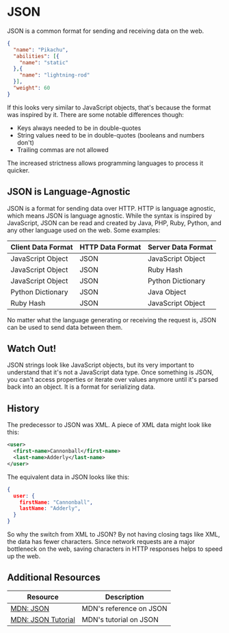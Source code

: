 # JSON

JSON is a common format for sending and receiving data on the web.

```json
{
  "name": "Pikachu",
  "abilities": [{
    "name": "static"
  },{
    "name": "lightning-rod"
  }],
  "weight": 60
}
```

If this looks very similar to JavaScript objects, that's because the format was inspired by it. There are some notable differences though:

* Keys always needed to be in double-quotes
* String values need to be in double-quotes (booleans and numbers don't)
* Trailing commas are not allowed

The increased strictness allows programming languages to process it quicker.

## JSON is Language-Agnostic

JSON is a format for sending data over HTTP. HTTP is language agnostic, which means JSON is language agnostic. While the syntax is inspired by JavaScript, JSON can be read and created by Java, PHP, Ruby, Python, and any other language used on the web. Some examples:

| Client Data Format | HTTP Data Format | Server Data Format |
| --- | --- | --- |
| JavaScript Object | JSON | JavaScript Object |
| JavaScript Object | JSON | Ruby Hash |
| JavaScript Object | JSON | Python Dictionary |
| Python Dictionary | JSON | Java Object |
| Ruby Hash | JSON | JavaScript Object |

No matter what the language generating or receiving the request is, JSON can be used to send data between them.

## Watch Out!

JSON strings look like JavaScript objects, but its very important to understand that it's not a JavaScript data type. Once something is JSON, you can't access properties or iterate over values anymore until it's parsed back into an object. It is a format for serializing data.

## History

The predecessor to JSON was XML. A piece of XML data might look like this:

```xml
<user>
  <first-name>Cannonball</first-name>
  <last-name>Adderly</last-name>
</user>
```

The equivalent data in JSON looks like this:

```json
{
  user: {
    firstName: "Cannonball",
    lastName: "Adderly",
  }
}
```

So why the switch from XML to JSON? By not having closing tags like XML, the data has fewer characters. Since network requests are a major bottleneck on the web, saving characters in HTTP responses helps to speed up the web.

## Additional Resources

| Resource | Description |
| --- | --- |
| [MDN: JSON](https://developer.mozilla.org/en-US/docs/Web/JavaScript/Reference/Global_Objects/JSON) | MDN's reference on JSON |
| [MDN: JSON Tutorial](https://developer.mozilla.org/en-US/docs/Learn/JavaScript/Objects/JSON) | MDN's tutorial on JSON |
